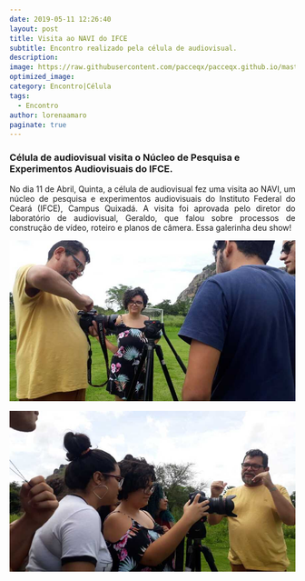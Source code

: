 ```yaml
---
date: 2019-05-11 12:26:40
layout: post
title: Visita ao NAVI do IFCE
subtitle: Encontro realizado pela célula de audiovisual.
description: 
image: https://raw.githubusercontent.com/pacceqx/pacceqx.github.io/master/assets/pic/2019-04-11/1.jpg
optimized_image: 
category: Encontro|Célula
tags:
  - Encontro
author: lorenaamaro
paginate: true
---
```





### Célula de audiovisual visita o Núcleo de Pesquisa e Experimentos Audiovisuais do IFCE.

<p style = "text-align: justify">
No dia 11 de Abril, Quinta, a célula de audiovisual fez uma visita ao NAVI, um núcleo de pesquisa e experimentos audiovisuais do Instituto Federal do Ceará (IFCE), Campus Quixadá. A visita foi aprovada pelo diretor do laboratório de audiovisual, Geraldo, que falou sobre processos de construção de vídeo, roteiro e planos de câmera. Essa galerinha deu show!
</p>

![](https://raw.githubusercontent.com/pacceqx/pacceqx.github.io/master/assets/pic/2019-04-11/4.jpg)

![](https://raw.githubusercontent.com/pacceqx/pacceqx.github.io/master/assets/pic/2019-04-11/3.jpg)



